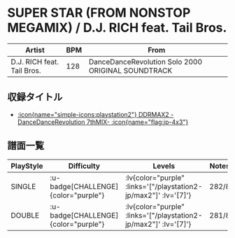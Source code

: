 # SUPER STAR (FROM NONSTOP MEGAMIX) / D.J. RICH feat. Tail Bros.

|Artist|BPM|From|
|------|---|----|
|D.J. RICH feat. Tail Bros.|128|DanceDanceRevolution Solo 2000 ORIGINAL SOUNDTRACK|

## 収録タイトル

- [ :icon{name="simple-icons:playstation2"} DDRMAX2 -DanceDanceRevolution 7thMIX- :icon{name="flag:jp-4x3"} ](/playstation2-jp/max2)

## 譜面一覧

|PlayStyle|Difficulty|Levels|Notes|Movie|
|---------|----------|------|-----|-----|
|SINGLE| :u-badge[CHALLENGE]{color="purple"} | :lv{color="purple" :links='["/playstation2-jp/max2"]' :lv='[7]'} |282/8||
|DOUBLE| :u-badge[CHALLENGE]{color="purple"} | :lv{color="purple" :links='["/playstation2-jp/max2"]' :lv='[7]'} |281/8||
